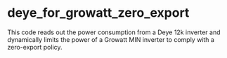 # deye_for_growatt_zero_export
This code reads out the power consumption from a Deye 12k inverter and dynamically limits the power of a Growatt MIN inverter to comply with a zero-export policy.
